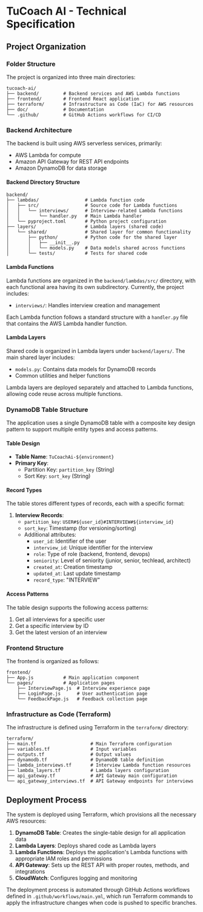 # TuCoach AI - Technical Specification

## Project Organization

### Folder Structure

The project is organized into three main directories:

```
tucoach-ai/
├── backend/         # Backend services and AWS Lambda functions
├── frontend/        # Frontend React application
├── terraform/       # Infrastructure as Code (IaC) for AWS resources
├── doc/             # Documentation
└── .github/         # GitHub Actions workflows for CI/CD
```

### Backend Architecture

The backend is built using AWS serverless services, primarily:

- AWS Lambda for compute
- Amazon API Gateway for REST API endpoints
- Amazon DynamoDB for data storage

#### Backend Directory Structure

```
backend/
├── lambdas/                 # Lambda function code
│   ├── src/                 # Source code for Lambda functions
│   │   └── interviews/      # Interview-related Lambda functions
│   │       └── handler.py   # Main Lambda handler
│   └── pyproject.toml       # Python project configuration
├── layers/                  # Lambda layers (shared code)
│   └── shared/              # Shared layer for common functionality
│       ├── python/          # Python code for the shared layer
│       │   ├── __init__.py
│       │   └── models.py    # Data models shared across functions
│       └── tests/           # Tests for shared code
```

#### Lambda Functions

Lambda functions are organized in the `backend/lambdas/src/` directory, with each functional area having its own subdirectory. Currently, the project includes:

- `interviews/`: Handles interview creation and management

Each Lambda function follows a standard structure with a `handler.py` file that contains the AWS Lambda handler function.

#### Lambda Layers

Shared code is organized in Lambda layers under `backend/layers/`. The main shared layer includes:

- `models.py`: Contains data models for DynamoDB records
- Common utilities and helper functions

Lambda layers are deployed separately and attached to Lambda functions, allowing code reuse across multiple functions.

### DynamoDB Table Structure

The application uses a single DynamoDB table with a composite key design pattern to support multiple entity types and access patterns.

#### Table Design

- **Table Name**: `TuCoachAi-${environment}`
- **Primary Key**: 
  - Partition Key: `partition_key` (String)
  - Sort Key: `sort_key` (String)

#### Record Types

The table stores different types of records, each with a specific format:

1. **Interview Records**:
   - `partition_key`: `USER#${user_id}#INTERVIEW#${interview_id}`
   - `sort_key`: Timestamp (for versioning/sorting)
   - Additional attributes:
     - `user_id`: Identifier of the user
     - `interview_id`: Unique identifier for the interview
     - `role`: Type of role (backend, frontend, devops)
     - `seniority`: Level of seniority (junior, senior, techlead, architect)
     - `created_at`: Creation timestamp
     - `updated_at`: Last update timestamp
     - `record_type`: "INTERVIEW"

#### Access Patterns

The table design supports the following access patterns:

1. Get all interviews for a specific user
2. Get a specific interview by ID
3. Get the latest version of an interview

### Frontend Structure

The frontend is organized as follows:

```
frontend/
├── App.js           # Main application component
└── pages/           # Application pages
    ├── InterviewPage.js  # Interview experience page
    ├── LoginPage.js      # User authentication page
    └── FeedbackPage.js   # Feedback collection page
```

### Infrastructure as Code (Terraform)

The infrastructure is defined using Terraform in the `terraform/` directory:

```
terraform/
├── main.tf                    # Main Terraform configuration
├── variables.tf               # Input variables
├── outputs.tf                 # Output values
├── dynamodb.tf                # DynamoDB table definition
├── lambda_interviews.tf       # Interview Lambda function resources
├── lambda_layers.tf           # Lambda layers configuration
├── api_gateway.tf             # API Gateway main configuration
└── api_gateway_interviews.tf  # API Gateway endpoints for interviews
```

## Deployment Process

The system is deployed using Terraform, which provisions all the necessary AWS resources:

1. **DynamoDB Table**: Creates the single-table design for all application data
2. **Lambda Layers**: Deploys shared code as Lambda layers
3. **Lambda Functions**: Deploys the application's Lambda functions with appropriate IAM roles and permissions
4. **API Gateway**: Sets up the REST API with proper routes, methods, and integrations
5. **CloudWatch**: Configures logging and monitoring

The deployment process is automated through GitHub Actions workflows defined in `.github/workflows/main.yml`, which run Terraform commands to apply the infrastructure changes when code is pushed to specific branches.
